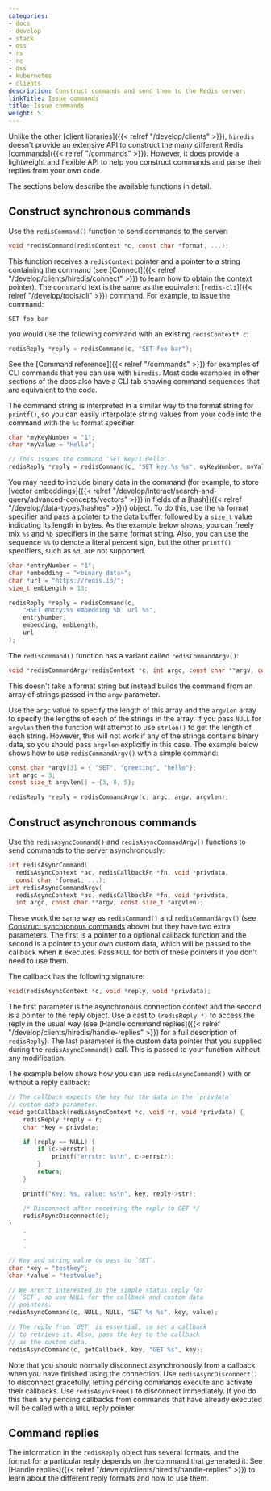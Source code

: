 ```yaml
---
categories:
- docs
- develop
- stack
- oss
- rs
- rc
- oss
- kubernetes
- clients
description: Construct commands and send them to the Redis server.
linkTitle: Issue commands
title: Issue commands
weight: 5
---
```


Unlike the other [client libraries]({{< relref "/develop/clients" >}}),
`hiredis` doesn't provide an extensive API to construct the many different
Redis [commands]({{< relref "/commands" >}}). However, it does provide a lightweight and
flexible API to help you construct commands and parse their replies from
your own code.

The sections below describe the available functions in
detail.

## Construct synchronous commands

Use the `redisCommand()` function to send commands to the server:

```c
void *redisCommand(redisContext *c, const char *format, ...);
```

This function receives a `redisContext` pointer and a pointer
to a string containing the command (see
[Connect]({{< relref "/develop/clients/hiredis/connect" >}})
to learn how to obtain the context pointer). The command text is the
same as the equivalent [`redis-cli`]({{< relref "/develop/tools/cli" >}})
command. For example, to issue the command:

```
SET foo bar
```

you would use the following command with an existing `redisContext* c`:

```c
redisReply *reply = redisCommand(c, "SET foo bar");
```

See the [Command reference]({{< relref "/commands" >}}) for examples
of CLI commands that you can use with `hiredis`. Most code examples
in other sections of the docs also have a CLI tab showing
command sequences that are equivalent to the code.

The command string is interpreted in a similar way to the format
string for `printf()`, so you can easily interpolate string values from
your code into the command with the `%s` format specifier:

```c
char *myKeyNumber = "1";
char *myValue = "Hello";

// This issues the command 'SET key:1 Hello'.
redisReply *reply = redisCommand(c, "SET key:%s %s", myKeyNumber, myValue);
```

You may need to include binary data in the command (for example, to store
[vector embeddings]({{< relref "/develop/interact/search-and-query/advanced-concepts/vectors" >}})
in fields of a [hash]({{< relref "/develop/data-types/hashes" >}})) object.
To do this, use the `%b` format specifier and pass a pointer to the
data buffer, followed by a `size_t` value indicating its length in bytes.
As the example below shows, you can freely mix `%s` and `%b` specifiers
in the same format string. Also, you can use the sequence `%%` to
denote a literal percent sign, but the other `printf()` specifiers,
such as `%d`, are not supported.

```c
char *entryNumber = "1";
char *embedding = "<binary data>";
char *url = "https://redis.io/";
size_t embLength = 13;

redisReply *reply = redisCommand(c,
    "HSET entry:%s embedding %b  url %s",
    entryNumber,
    embedding, embLength,
    url
);
```

The `redisCommand()` function has a variant called `redisCommandArgv()`:

```c
void *redisCommandArgv(redisContext *c, int argc, const char **argv, const size_t *argvlen);
```

This doesn't take a format string but instead builds the command from an array
of strings passed in the `argv` parameter.

Use the `argc` value to
specify the length of this array and the `argvlen` array to specify
the lengths of each of the strings in the array. If you pass `NULL`
for `argvlen` then the function will attempt to use `strlen()` to
get the length of each string. However, this will not work if any of
the strings contains binary data, so you should pass `argvlen`
explicitly in this case. The example below shows how to use
`redisCommandArgv()` with a simple command:

```c
const char *argv[3] = { "SET", "greeting", "hello"};
int argc = 3;
const size_t argvlen[] = {3, 8, 5};

redisReply *reply = redisCommandArgv(c, argc, argv, argvlen);
```

## Construct asynchronous commands

Use the `redisAsyncCommand()` and `redisAsyncCommandArgv()`
functions to send commands to the server asynchronously:

```c
int redisAsyncCommand(
  redisAsyncContext *ac, redisCallbackFn *fn, void *privdata,
  const char *format, ...);
int redisAsyncCommandArgv(
  redisAsyncContext *ac, redisCallbackFn *fn, void *privdata,
  int argc, const char **argv, const size_t *argvlen);
```

These work the same way as `redisCommand()` and `redisCommandArgv()`
(see [Construct synchronous commands](#construct-synchronous-commands)
above) but they have two extra parameters. The first is a pointer to
a optional callback function and the second is a pointer to your own
custom data, which will be passed to the callback when it
executes. Pass `NULL` for both of these pointers if you don't need
to use them.

The callback has the following signature:

```c
void(redisAsyncContext *c, void *reply, void *privdata);
```

The first parameter is the asynchronous connection context and
the second is a pointer to the reply object. Use a cast to
`(redisReply *)` to access the reply in the usual way (see 
[Handle command replies]({{< relref "/develop/clients/hiredis/handle-replies" >}})
for a full description of `redisReply`). The last parameter
is the custom data pointer that you supplied during the
`redisAsyncCommand()` call. This is passed to your function
without any modification.

The example below shows how you can use `redisAsyncCommand()` with
or without a reply callback:

```c
// The callback expects the key for the data in the `privdata`
// custom data parameter.
void getCallback(redisAsyncContext *c, void *r, void *privdata) {
    redisReply *reply = r;
    char *key = privdata;

    if (reply == NULL) {
        if (c->errstr) {
            printf("errstr: %s\n", c->errstr);
        }
        return;
    }

    printf("Key: %s, value: %s\n", key, reply->str);

    /* Disconnect after receiving the reply to GET */
    redisAsyncDisconnect(c);
}
    .
    .
    .

// Key and string value to pass to `SET`.
char *key = "testkey";
char *value = "testvalue";

// We aren't interested in the simple status reply for
// `SET`, so use NULL for the callback and custom data
// pointers.
redisAsyncCommand(c, NULL, NULL, "SET %s %s", key, value);

// The reply from `GET` is essential, so set a callback
// to retrieve it. Also, pass the key to the callback
// as the custom data.
redisAsyncCommand(c, getCallback, key, "GET %s", key);
```

Note that you should normally disconnect asynchronously from a
callback when you have finished using the connection.
Use `redisAsyncDisconnect()` to disconnect gracefully, letting
pending commands execute and activate their callbacks.
Use `redisAsyncFree()` to disconnect immediately. If you do this then
any pending callbacks from commands that have already executed will be
called with a `NULL` reply pointer.

## Command replies

The information in the `redisReply` object has several formats,
and the format for a particular reply depends on the command that generated it.
See
[Handle replies]({{< relref "/develop/clients/hiredis/handle-replies" >}})
to learn about the different reply formats and how to use them.
